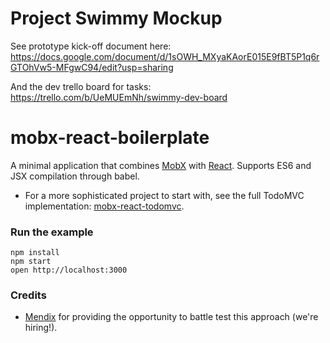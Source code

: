 # Project Swimmy Mockup

See prototype kick-off document here: https://docs.google.com/document/d/1sOWH_MXyaKAorE015E9fBT5P1q6rGTOhVw5-MFgwC94/edit?usp=sharing

And the dev trello board for tasks: https://trello.com/b/UeMUEmNh/swimmy-dev-board 


mobx-react-boilerplate
=====================

A minimal application that combines [MobX](https://mobxjs.github.io/mobx) with [React](https://facebook.github.io/react).
Supports ES6 and JSX compilation through babel.

* For a more sophisticated project to start with, see the full TodoMVC implementation: [mobx-react-todomvc](https://github.com/mobxjs/mobx-react-todomvc).

### Run the example

```
npm install
npm start
open http://localhost:3000
```


### Credits

* [Mendix](http://github.com/mendix) for providing the opportunity to battle test this approach (we're hiring!).
